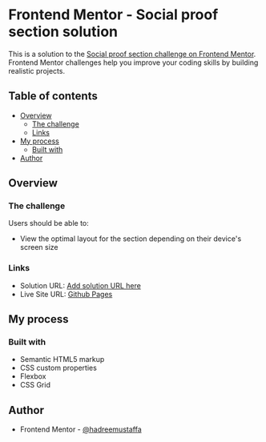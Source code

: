 # Frontend Mentor - Social proof section solution

This is a solution to the [Social proof section challenge on Frontend Mentor](https://www.frontendmentor.io/challenges/social-proof-section-6e0qTv_bA). Frontend Mentor challenges help you improve your coding skills by building realistic projects.

## Table of contents

- [Overview](#overview)
  - [The challenge](#the-challenge)
  - [Links](#links)
- [My process](#my-process)
  - [Built with](#built-with)
- [Author](#author)

## Overview

### The challenge

Users should be able to:

- View the optimal layout for the section depending on their device's screen size

### Links

- Solution URL: [Add solution URL here](https://your-solution-url.com)
- Live Site URL: [Github Pages](https://hadreemustaffa.github.io/social-proof-section/)

## My process

### Built with

- Semantic HTML5 markup
- CSS custom properties
- Flexbox
- CSS Grid

## Author

- Frontend Mentor - [@hadreemustaffa](https://www.frontendmentor.io/profile/hadreemustaffa)
